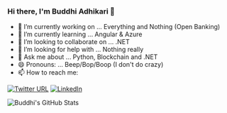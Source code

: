 ### Hi there, I'm Buddhi Adhikari 👋

- 🔭 I’m currently working on ... Everything and Nothing (Open Banking)
- 🌱 I’m currently learning ... Angular & Azure
- 👯 I’m looking to collaborate on ... .NET
- 🤔 I’m looking for help with ... Nothing really
- 💬 Ask me about ... Python, Blockchain and .NET
- 😄 Pronouns: ... Beep/Bop/Boop (I don't do crazy)
- 📫 How to reach me: 

[![Twitter URL](https://img.shields.io/twitter/url?color=skyblue&label=Twitter&logo=Twitter&style=for-the-badge&url=https%3A%2F%2Ftwitter.com%2Fbuddhiadikari2)](https://twitter.com/LordDraagon)
[![LinkedIn](https://img.shields.io/badge/-LINKEDIN-0077B5?style=for-the-badge&logo=linkedin&logoColor=white)](https://www.linkedin.com/in/buddhi-adhikari/)


![Buddhi's GitHub Stats](https://github-readme-stats.vercel.app/api?username=LordDraagonLive&show_icons=true)
